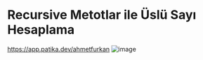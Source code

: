 # Recursive Metotlar ile Üslü Sayı Hesaplama
https://app.patika.dev/ahmetfurkan
![image](https://user-images.githubusercontent.com/107626332/184494014-c648724c-5801-49a3-94bc-1be85c24c36c.png)

